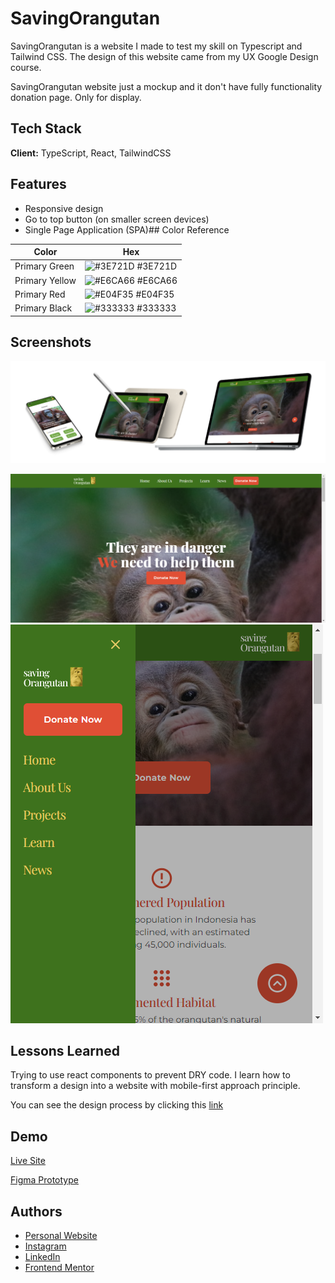 # SavingOrangutan

SavingOrangutan is a website I made to test my skill on Typescript and Tailwind CSS. The design of this website came from my UX Google Design course.

SavingOrangutan website just a mockup and it don't have fully functionality donation page. Only for display.

## Tech Stack

**Client:** TypeScript, React, TailwindCSS

## Features

-   Responsive design
-   Go to top button (on smaller screen devices)
-   Single Page Application (SPA)## Color Reference

| Color          | Hex                                                              |
| -------------- | ---------------------------------------------------------------- |
| Primary Green  | ![#3E721D](https://via.placeholder.com/10/3E721D?text=+) #3E721D |
| Primary Yellow | ![#E6CA66](https://via.placeholder.com/10/E6CA66?text=+) #E6CA66 |
| Primary Red    | ![#E04F35](https://via.placeholder.com/10/E04F35?text=+) #E04F35 |
| Primary Black  | ![#333333](https://via.placeholder.com/10/333333?text=+) #333333 |

## Screenshots

![Figma Prototype Screenshot](./public/screenshot/figma-prototype.png)

![Web Screenshot](./public/screenshot/screenshot-1.png)
![Web Screenshot](./public/screenshot/screenshot-2.png)

## Lessons Learned

Trying to use react components to prevent DRY code.
I learn how to transform a design into a website with mobile-first approach principle.

You can see the design process by clicking this [link](https://sites.google.com/view/jhontriboyke/savingorangutan?authuser=0)

## Demo

[Live Site](https://savingorangutan-jhontriboyke.netlify.app/)

[Figma Prototype](https://www.figma.com/proto/VI2MIKFOea06AsTst3MKIA/new-savingorangutan-project?type=design&node-id=53-17&t=3GzET0QlKbv8lbko-0&scaling=scale-down-width&page-id=45%3A641&starting-point-node-id=53%3A17&hide-ui=1)

## Authors

-   [Personal Website](https://www.jhontriboyke.site)
-   [Instagram](https://www.instagram.com/jhontriboyke/)
-   [LinkedIn](https://www.linkedin.com/in/jhontri-boyke-0a9158258/)
-   [Frontend Mentor](https://www.frontendmentor.io/profile/jhontriboyke)
